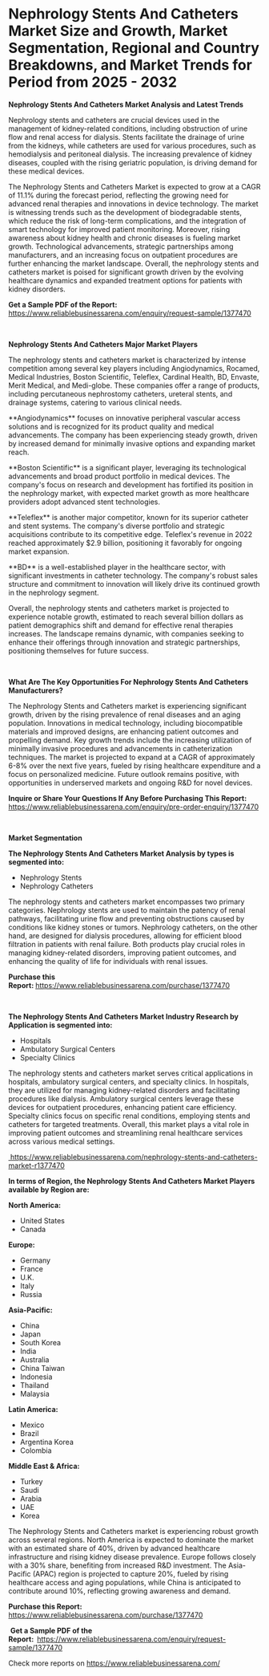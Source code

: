 <p><h1>Nephrology Stents And Catheters Market Size and Growth, Market Segmentation, Regional and Country Breakdowns, and Market Trends for Period from 2025 -  2032</h1></p><p><strong>Nephrology Stents And Catheters Market Analysis and Latest Trends</strong></p>
<p><p>Nephrology stents and catheters are crucial devices used in the management of kidney-related conditions, including obstruction of urine flow and renal access for dialysis. Stents facilitate the drainage of urine from the kidneys, while catheters are used for various procedures, such as hemodialysis and peritoneal dialysis. The increasing prevalence of kidney diseases, coupled with the rising geriatric population, is driving demand for these medical devices.</p><p>The Nephrology Stents and Catheters Market is expected to grow at a CAGR of 11.1% during the forecast period, reflecting the growing need for advanced renal therapies and innovations in device technology. The market is witnessing trends such as the development of biodegradable stents, which reduce the risk of long-term complications, and the integration of smart technology for improved patient monitoring. Moreover, rising awareness about kidney health and chronic diseases is fueling market growth. Technological advancements, strategic partnerships among manufacturers, and an increasing focus on outpatient procedures are further enhancing the market landscape. Overall, the nephrology stents and catheters market is poised for significant growth driven by the evolving healthcare dynamics and expanded treatment options for patients with kidney disorders.</p></p>
<p><strong>Get a Sample PDF of the Report:&nbsp;</strong> <a href="https://www.reliablebusinessarena.com/enquiry/request-sample/1377470?utm_campaign=1766&utm_medium=2&utm_source=Github&utm_content=ia&utm_term=13012025&utm_id=nephrology-stents-and-catheters">https://www.reliablebusinessarena.com/enquiry/request-sample/1377470</a></p>
<p>&nbsp;</p>
<p><strong>Nephrology Stents And Catheters Major Market Players</strong></p>
<p><p>The nephrology stents and catheters market is characterized by intense competition among several key players including Angiodynamics, Rocamed, Medical Industries, Boston Scientific, Teleflex, Cardinal Health, BD, Envaste, Merit Medical, and Medi-globe. These companies offer a range of products, including percutaneous nephrostomy catheters, ureteral stents, and drainage systems, catering to various clinical needs.</p><p>**Angiodynamics** focuses on innovative peripheral vascular access solutions and is recognized for its product quality and medical advancements. The company has been experiencing steady growth, driven by increased demand for minimally invasive options and expanding market reach.</p><p>**Boston Scientific** is a significant player, leveraging its technological advancements and broad product portfolio in medical devices. The company's focus on research and development has fortified its position in the nephrology market, with expected market growth as more healthcare providers adopt advanced stent technologies.</p><p>**Teleflex** is another major competitor, known for its superior catheter and stent systems. The company's diverse portfolio and strategic acquisitions contribute to its competitive edge. Teleflex's revenue in 2022 reached approximately $2.9 billion, positioning it favorably for ongoing market expansion.</p><p>**BD** is a well-established player in the healthcare sector, with significant investments in catheter technology. The company's robust sales structure and commitment to innovation will likely drive its continued growth in the nephrology segment.</p><p>Overall, the nephrology stents and catheters market is projected to experience notable growth, estimated to reach several billion dollars as patient demographics shift and demand for effective renal therapies increases. The landscape remains dynamic, with companies seeking to enhance their offerings through innovation and strategic partnerships, positioning themselves for future success.</p></p>
<p>&nbsp;</p>
<p><strong>What Are The Key Opportunities For Nephrology Stents And Catheters Manufacturers?</strong></p>
<p><p>The Nephrology Stents and Catheters market is experiencing significant growth, driven by the rising prevalence of renal diseases and an aging population. Innovations in medical technology, including biocompatible materials and improved designs, are enhancing patient outcomes and propelling demand. Key growth trends include the increasing utilization of minimally invasive procedures and advancements in catheterization techniques. The market is projected to expand at a CAGR of approximately 6-8% over the next five years, fueled by rising healthcare expenditure and a focus on personalized medicine. Future outlook remains positive, with opportunities in underserved markets and ongoing R&D for novel devices.</p></p>
<p><strong>Inquire or Share Your Questions If Any Before Purchasing This Report:</strong> <a href="https://www.reliablebusinessarena.com/enquiry/pre-order-enquiry/1377470?utm_campaign=1766&utm_medium=2&utm_source=Github&utm_content=ia&utm_term=13012025&utm_id=nephrology-stents-and-catheters">https://www.reliablebusinessarena.com/enquiry/pre-order-enquiry/1377470</a></p>
<p>&nbsp;</p>
<p><strong>Market Segmentation</strong></p>
<p><strong>The Nephrology Stents And Catheters Market Analysis by types is segmented into:</strong></p>
<p><ul><li>Nephrology Stents</li><li>Nephrology Catheters</li></ul></p>
<p><p>The nephrology stents and catheters market encompasses two primary categories. Nephrology stents are used to maintain the patency of renal pathways, facilitating urine flow and preventing obstructions caused by conditions like kidney stones or tumors. Nephrology catheters, on the other hand, are designed for dialysis procedures, allowing for efficient blood filtration in patients with renal failure. Both products play crucial roles in managing kidney-related disorders, improving patient outcomes, and enhancing the quality of life for individuals with renal issues.</p></p>
<p><strong>Purchase this Report:&nbsp;</strong><a href="https://www.reliablebusinessarena.com/purchase/1377470?utm_campaign=1766&utm_medium=2&utm_source=Github&utm_content=ia&utm_term=13012025&utm_id=nephrology-stents-and-catheters">https://www.reliablebusinessarena.com/purchase/1377470</a></p>
<p>&nbsp;</p>
<p><strong>The Nephrology Stents And Catheters Market Industry Research by Application is segmented into:</strong></p>
<p><ul><li>Hospitals</li><li>Ambulatory Surgical Centers</li><li>Specialty Clinics</li></ul></p>
<p><p>The nephrology stents and catheters market serves critical applications in hospitals, ambulatory surgical centers, and specialty clinics. In hospitals, they are utilized for managing kidney-related disorders and facilitating procedures like dialysis. Ambulatory surgical centers leverage these devices for outpatient procedures, enhancing patient care efficiency. Specialty clinics focus on specific renal conditions, employing stents and catheters for targeted treatments. Overall, this market plays a vital role in improving patient outcomes and streamlining renal healthcare services across various medical settings.</p></p>
<p><a href="https://www.reliablebusinessarena.com/nephrology-stents-and-catheters-market-r1377470?utm_campaign=1766&utm_medium=2&utm_source=Github&utm_content=ia&utm_term=13012025&utm_id=nephrology-stents-and-catheters">&nbsp;https://www.reliablebusinessarena.com/nephrology-stents-and-catheters-market-r1377470</a></p>
<p><strong>In terms of Region, the Nephrology Stents And Catheters Market Players available by Region are:</strong></p>
<p>
    <p> <strong> North America: </strong>
        <ul>
            <li>United States</li>
            <li>Canada</li>
        </ul>
        </p> 
    <p> <strong> Europe: </strong>
        <ul>
            <li>Germany</li>
            <li>France</li>
            <li>U.K.</li>
            <li>Italy</li>
            <li>Russia</li>
        </ul>
        </p> 
    <p> <strong> Asia-Pacific: </strong>
        <ul>
            <li>China</li>
            <li>Japan</li>
            <li>South Korea</li>
            <li>India</li>
            <li>Australia</li>
            <li>China Taiwan</li>
            <li>Indonesia</li>
            <li>Thailand</li>
            <li>Malaysia</li>
        </ul>
        </p> 
    <p> <strong> Latin America: </strong>
        <ul>
            <li>Mexico</li>
            <li>Brazil</li>
            <li>Argentina Korea</li>
            <li>Colombia</li>
        </ul>
        </p> 
    <p> <strong> Middle East & Africa: </strong>
        <ul>
            <li>Turkey</li>
            <li>Saudi</li>
            <li>Arabia</li>
            <li>UAE</li>
            <li>Korea</li>
        </ul>
    </p>
    </p>
<p><p>The Nephrology Stents and Catheters market is experiencing robust growth across several regions. North America is expected to dominate the market with an estimated share of 40%, driven by advanced healthcare infrastructure and rising kidney disease prevalence. Europe follows closely with a 30% share, benefiting from increased R&D investment. The Asia-Pacific (APAC) region is projected to capture 20%, fueled by rising healthcare access and aging populations, while China is anticipated to contribute around 10%, reflecting growing awareness and demand.</p></p>
<p><strong>Purchase this Report: </strong><a href="https://www.reliablebusinessarena.com/purchase/1377470?utm_campaign=1766&utm_medium=2&utm_source=Github&utm_content=ia&utm_term=13012025&utm_id=nephrology-stents-and-catheters">https://www.reliablebusinessarena.com/purchase/1377470</a></p>
<p>&nbsp;<strong>Get a Sample PDF of the Report:&nbsp;&nbsp;</strong><a href="https://www.reliablebusinessarena.com/enquiry/request-sample/1377470?utm_campaign=1766&utm_medium=2&utm_source=Github&utm_content=ia&utm_term=13012025&utm_id=nephrology-stents-and-catheters">https://www.reliablebusinessarena.com/enquiry/request-sample/1377470</a></p>
<p><strong></strong></p>
<p>Check more reports on <a href="https://www.reliablebusinessarena.com/?utm_campaign=1766&utm_medium=2&utm_source=Github&utm_content=ia&utm_term=13012025&utm_id=nephrology-stents-and-catheters">https://www.reliablebusinessarena.com/</a></p>